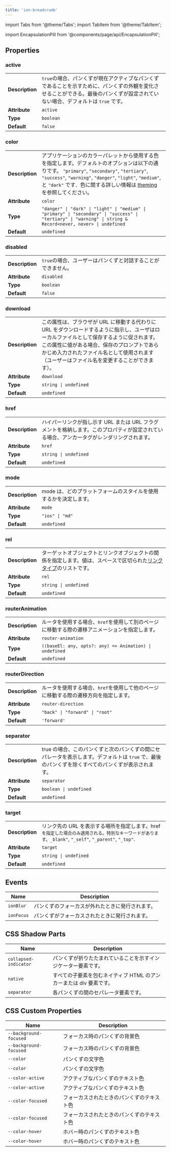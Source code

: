 ```yaml
---
title: 'ion-breadcrumb'
---
```


import Tabs from '@theme/Tabs';
import TabItem from '@theme/TabItem';

import EncapsulationPill from '@components/page/api/EncapsulationPill';

<EncapsulationPill type="shadow" />

## Properties

### active

|                 |                                                                                                                                                                                  |
| --------------- | -------------------------------------------------------------------------------------------------------------------------------------------------------------------------------- |
| **Description** | `true`の場合、パンくずが現在アクティブなパンくずであることを示すために、パンくずの外観を変化させることができる。最後のパンくずが設定されていない場合、デフォルトは `true` です。 |
| **Attribute**   | `active`                                                                                                                                                                         |
| **Type**        | `boolean`                                                                                                                                                                        |
| **Default**     | `false`                                                                                                                                                                          |

### color

|                 |                                                                                                                                                                                                                                                                                                           |
| --------------- | --------------------------------------------------------------------------------------------------------------------------------------------------------------------------------------------------------------------------------------------------------------------------------------------------------- |
| **Description** | アプリケーションのカラーパレットから使用する色を指定します。デフォルトのオプションは以下の通りです。 `"primary"`, `"secondary"`, `"tertiary"`, `"success"`, `"warning"`, `"danger"`, `"light"`, `"medium"`, と `"dark"` です．色に関する詳しい情報は [theming](/docs/theming/basics) を参照してください。 |
| **Attribute**   | `color`                                                                                                                                                                                                                                                                                                   |
| **Type**        | `"danger" \| "dark" \| "light" \| "medium" \| "primary" \| "secondary" \| "success" \| "tertiary" \| "warning" \| string & Record<never, never> \| undefined`                                                                                                                                             |
| **Default**     | `undefined`                                                                                                                                                                                                                                                                                               |

### disabled

|                 |                                                              |
| --------------- | ------------------------------------------------------------ |
| **Description** | `true`の場合、ユーザーはパンくずと対話することができません。 |
| **Attribute**   | `disabled`                                                   |
| **Type**        | `boolean`                                                    |
| **Default**     | `false`                                                      |

### download

|                 |                                                                                                                                                                                                                                                                                        |
| --------------- | -------------------------------------------------------------------------------------------------------------------------------------------------------------------------------------------------------------------------------------------------------------------------------------- |
| **Description** | この属性は、ブラウザが URL に移動する代わりに URL をダウンロードするように指示し、ユーザはローカルファイルとして保存するように促されます。この属性に値がある場合、保存のプロンプトであらかじめ入力されたファイル名として使用されます（ユーザーはファイル名を変更することができます）。 |
| **Attribute**   | `download`                                                                                                                                                                                                                                                                             |
| **Type**        | `string \| undefined`                                                                                                                                                                                                                                                                  |
| **Default**     | `undefined`                                                                                                                                                                                                                                                                            |

### href

|                 |                                                                                                                                            |
| --------------- | ------------------------------------------------------------------------------------------------------------------------------------------ |
| **Description** | ハイパーリンクが指し示す URL または URL フラグメントを格納します。このプロパティが設定されている場合、アンカータグがレンダリングされます。 |
| **Attribute**   | `href`                                                                                                                                     |
| **Type**        | `string \| undefined`                                                                                                                      |
| **Default**     | `undefined`                                                                                                                                |

### mode

|                 |                                                                   |
| --------------- | ----------------------------------------------------------------- |
| **Description** | mode は、どのプラットフォームのスタイルを使用するかを決定します。 |
| **Attribute**   | `mode`                                                            |
| **Type**        | `"ios" \| "md"`                                                   |
| **Default**     | `undefined`                                                       |

### rel

|                 |                                                                                                                                                                                    |
| --------------- | ---------------------------------------------------------------------------------------------------------------------------------------------------------------------------------- |
| **Description** | ターゲットオブジェクトとリンクオブジェクトの関係を指定します。値は、スペースで区切られた[リンクタイプ](https://developer.mozilla.org/en-US/docs/Web/HTML/Link_types)のリストです。 |
| **Attribute**   | `rel`                                                                                                                                                                              |
| **Type**        | `string \| undefined`                                                                                                                                                              |
| **Default**     | `undefined`                                                                                                                                                                        |

### routerAnimation

|                 |                                                                                                |
| --------------- | ---------------------------------------------------------------------------------------------- |
| **Description** | ルータを使用する場合、`href`を使用して別のページに移動する際の遷移アニメーションを指定します。 |
| **Attribute**   | `router-animation`                                                                             |
| **Type**        | `((baseEl: any, opts?: any) => Animation) \| undefined`                                        |
| **Default**     | `undefined`                                                                                    |

### routerDirection

|                 |                                                                                      |
| --------------- | ------------------------------------------------------------------------------------ |
| **Description** | ルータを使用する場合、`href`を使用して他のページに移動する際の遷移方向を指定します。 |
| **Attribute**   | `router-direction`                                                                   |
| **Type**        | `"back" \| "forward" \| "root"`                                                      |
| **Default**     | `'forward'`                                                                          |

### separator

|                 |                                                                                                                                                   |
| --------------- | ------------------------------------------------------------------------------------------------------------------------------------------------- |
| **Description** | true の場合、このパンくずと次のパンくずの間にセパレータを表示します。デフォルトは `true` で、最後のパンくずを除くすべてのパンくずが表示されます。 |
| **Attribute**   | `separator`                                                                                                                                       |
| **Type**        | `boolean \| undefined`                                                                                                                            |
| **Default**     | `undefined`                                                                                                                                       |

### target

|                 |                                                                                                                                                       |
| --------------- | ----------------------------------------------------------------------------------------------------------------------------------------------------- |
| **Description** | リンク先の URL を表示する場所を指定します。href`を指定した場合のみ適用される。特別なキーワードがあります。_blank"`, `"_self"`, `"_parent"`, `"_top"`. |
| **Attribute**   | `target`                                                                                                                                              |
| **Type**        | `string \| undefined`                                                                                                                                 |
| **Default**     | `undefined`                                                                                                                                           |

## Events

| Name       | Description                                      |
| ---------- | ------------------------------------------------ |
| `ionBlur`  | パンくずのフォーカスが外れたときに発行されます。 |
| `ionFocus` | パンくずがフォーカスされたときに発行されます。   |

## CSS Shadow Parts

| Name                  | Description                                                         |
| --------------------- | ------------------------------------------------------------------- |
| `collapsed-indicator` | パンくずが折りたたまれていることを示すインジケーター要素です。      |
| `native`              | すべての子要素を包むネイティブ HTML のアンカーまたは div 要素です。 |
| `separator`           | 各パンくずの間のセパレータ要素です。                                |

## CSS Custom Properties

| Name                   | Description                                |
| ---------------------- | ------------------------------------------ |
| `--background-focused` | フォーカス時のパンくずの背景色             |
| `--background-focused` | フォーカス時のパンくずの背景色             |
| `--color`              | パンくずの文字色                           |
| `--color`              | パンくずの文字色                           |
| `--color-active`       | アクティブなパンくずのテキスト色           |
| `--color-active`       | アクティブなパンくずのテキスト色           |
| `--color-focused`      | フォーカスされたときのパンくずのテキスト色 |
| `--color-focused`      | フォーカスされたときのパンくずのテキスト色 |
| `--color-hover`        | ホバー時のパンくずのテキスト色             |
| `--color-hover`        | ホバー時のパンくずのテキスト色             |
